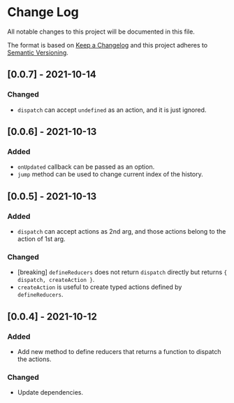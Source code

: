 # Change Log
All notable changes to this project will be documented in this file.

The format is based on [Keep a Changelog](http://keepachangelog.com/)
and this project adheres to [Semantic Versioning](http://semver.org/).

## [0.0.7] - 2021-10-14
### Changed
- `dispatch` can accept `undefined` as an action, and it is just ignored.

## [0.0.6] - 2021-10-13
### Added
- `onUpdated` callback can be passed as an option.
- `jump` method can be used to change current index of the history.

## [0.0.5] - 2021-10-13
### Added
- `dispatch` can accept actions as 2nd arg, and those actions belong to the action of 1st arg.

### Changed
- [breaking] `defineReducers` does not return `dispatch` directly but returns `{ dispatch, createAction }`.
- `createAction` is useful to create typed actions defined by `defineReducers`.

## [0.0.4] - 2021-10-12
### Added
- Add new method to define reducers that returns a function to dispatch the actions.

### Changed
- Update dependencies.
